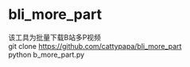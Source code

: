 # bli_more_part
该工具为批量下载B站多P视频  
git clone https://github.com/cattypapa/bli_more_part  
python b_more_part.py  
